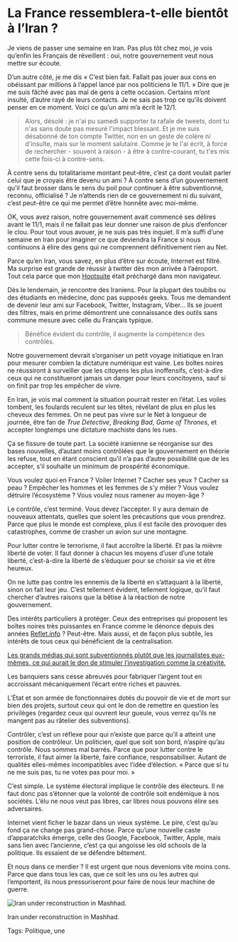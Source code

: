 # La France ressemblera-t-elle bientôt à l’Iran ?

Je viens de passer une semaine en Iran. Pas plus tôt chez moi, je vois qu’enfin les Français de réveillent : oui, notre gouvernement veut nous mettre sur écoute.

D’un autre côté, je me dis « C’est bien fait. Fallait pas jouer aux cons en obéissant par millions à l’appel lancé par nos politiciens le 11/1. » Dire que je me suis fâché avec pas mal de gens à cette occasion. Certains m’ont insulté, d’autre rayé de leurs contacts. Je ne sais pas trop ce qu’ils doivent penser en ce moment. Voici ce qu’un ami m’a écrit le 12/1.

> Alors, désolé : je n'ai pu samedi supporter ta rafale de tweets, dont tu n'as sans doute pas mesuré l'impact blessant. Et je me suis désabonné de ton compte Twitter, non en un geste de colère ni d'insulte, mais sur le moment salutaire. Comme je te l'ai écrit, à force de rechercher - souvent à raison - à être à contre-courant, tu t'es mis cette fois-ci à contre-sens.

À contre sens du totalitarisme montant peut-être, c’est ça dont voulait parler celui que je croyais être devenu un ami ? À contre sens d’un gouvernement qu’il faut brosser dans le sens du poil pour continuer à être subventionné, reconnu, officialisé ? Je n’attends rien de ce gouvernement ni du suivant, c’est peut-être ce qui me permet d’être honnête avec moi-même.

OK, vous avez raison, notre gouvernement avait commencé ses délires avant le 11/1, mais il ne fallait pas leur donner une raison de plus d’enfoncer le clou. Pour tout vous avouer, je ne suis pas très inquiet. Il m’a suffi d’une semaine en Iran pour imaginer ce que deviendra la France si nous continuons à élire des gens qui ne comprennent définitivement rien au Net.

Parce qu’en Iran, vous savez, en plus d’être sur écoute, Internet est filtré. Ma surprise est grande de réussir à twitter dès mon arrivée à l’aéroport. Tout cela parce que mon [Hootsuite](https://hootsuite.com) était préchargé dans mon navigateur.

Dès le lendemain, je rencontre des Iraniens. Pour la plupart des toubibs ou des étudiants en médecine, donc pas supposés geeks. Tous me demandent de devenir leur ami sur Facebook, Twitter, Instagram, Viber… Ils se jouent des filtres, mais en prime démontrent une connaissance des outils sans commune mesure avec celle du Français typique.

> Bénéfice évident du contrôle, il augmente la compétence des contrôlés.

Notre gouvernement devrait s’organiser un petit voyage initiatique en Iran pour mesurer combien la dictature numérique est vaine. Les boîtes noires ne réussiront à surveiller que les citoyens les plus inoffensifs, c’est-à-dire ceux qui ne constitueront jamais un danger pour leurs concitoyens, sauf si on finit par trop les empêcher de vivre.

En Iran, je vois mal comment la situation pourrait rester en l’état. Les voiles tombent, les foulards reculent sur les têtes, révélant de plus en plus les cheveux des femmes. On ne peut pas vivre sur le Net à longueur de journée, être fan de *True Detective*, *Breaking Bad*, *Game of Thrones*, et accepter longtemps une dictature machiste dans les rues.

Ça se fissure de toute part. La société iranienne se réorganise sur des bases nouvelles, d’autant moins contrôlées que le gouvernement en théorie les refuse, tout en étant conscient qu’il n’a pas d’autre possibilité que de les accepter, s’il souhaite un minimum de prospérité économique.

Vous voulez quoi en France ? Voiler Internet ? Cacher ses yeux ? Cacher sa peau ? Empêcher les hommes et les femmes de s’y mêler ? Vous voulez détruire l’écosystème ? Vous voulez nous ramener au moyen-âge ?

Le contrôle, c’est terminé. Vous devez l’accepter. Il y aura demain de nouveaux attentats, quelles que soient les précautions que vous prendrez. Parce que plus le monde est complexe, plus il est facile des provoquer des catastrophes, comme de crasher un avion sur une montagne.

Pour lutter contre le terrorisme, il faut accroître la liberté. Et pas la mièvre liberté de voter. Il faut donner à chacun les moyens d’user d’une totale liberté, c’est-à-dire la liberté de s’éduquer pour se choisir sa vie et être heureux.

On ne lutte pas contre les ennemis de la liberté en s’attaquant à la liberté, sinon on fait leur jeu. C’est tellement évident, tellement logique, qu’il faut chercher d’autres raisons que la bêtise à la réaction de notre gouvernement.

Des intérêts particuliers à protéger. Ceux des entreprises qui proposent les boîtes noires très puissantes en France comme le dénonce depuis des années [Reflet.info](https://reflets.info) ? Peut-être. Mais aussi, et de façon plus subtile, les intérêts de tous ceux qui bénéficient de la centralisation.

[Les grands médias qui sont subventionnés plutôt que les journalistes eux-mêmes, ce qui aurait le don de stimuler l’investigation comme la créativité.](http://www.huffingtonpost.fr/jacques-rosselin/aide-presse-journalistes_b_2693389.html)

Les banquiers sans cesse abreuvés pour fabriquer l’argent tout en accroissant mécaniquement l’écart entre riches et pauvres.

L’État et son armée de fonctionnaires dotés du pouvoir de vie et de mort sur bien des projets, surtout ceux qui ont le don de remettre en question les privilèges (regardez ceux qui ouvrent leur gueule, vous verrez qu’ils ne mangent pas au râtelier des subventions).

Contrôler, c’est un réflexe pour qui n’existe que parce qu’il a atteint une position de contrôleur. Un politicien, quel que soit son bord, n’aspire qu’au contrôle. Nous sommes mal barrés. Parce que pour lutter contre le terroriste, il faut aimer la liberté, faire confiance, responsabiliser. Autant de qualités elles-mêmes incompatibles avec l’idée d’élection. « Parce que si tu ne me suis pas, tu ne votes pas pour moi. »

C’est simple. Le système électoral implique le contrôle des électeurs. Il ne faut donc pas s’étonner que la volonté de contrôle soit endémique à nos sociétés. L’élu ne nous veut pas libres, car libres nous pouvons élire ses adversaires.

Internet vient ficher le bazar dans un vieux système. Le pire, c’est qu’au fond ça ne change pas grand-chose. Parce qu’une nouvelle caste d’apparatchiks émerge, celle des Google, Facebook, Twitter, Apple, mais sans lien avec l’ancienne, c’est ça qui angoisse les old schools de la politique. Ils essaient de se défendre bêtement.

Et nous dans ce merdier ? Il est urgent que nous devenions vite moins cons. Parce que dans tous les cas, que ce soit les uns ou les autres qui l’emportent, ils nous pressuriseront pour faire de nous leur machine de guerre.

![Iran under reconstruction in Mashhad.](https://tcrouzet.com/images_tc/2015/04/IMG_1519.jpg)

Iran under reconstruction in Mashhad.



Tags: Politique, une